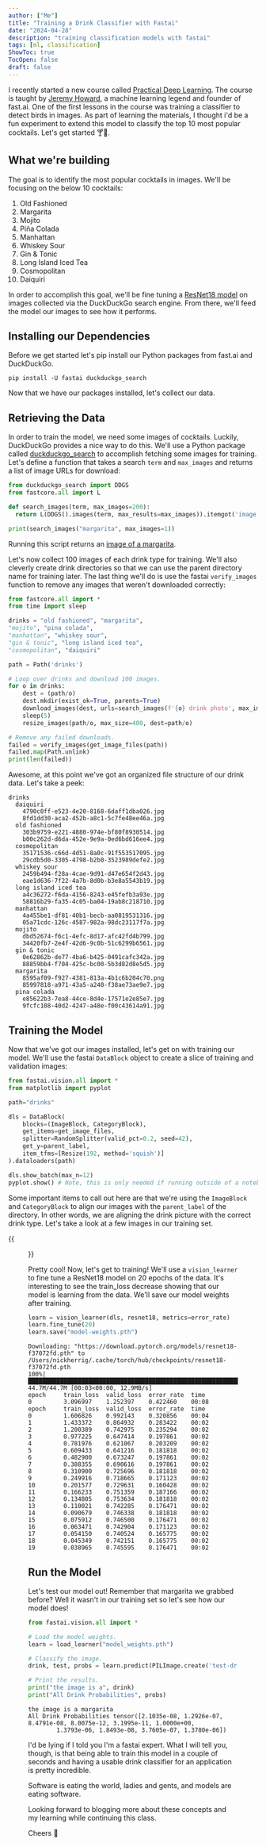 ```yaml
---
author: ["Me"]
title: "Training a Drink Classifier with Fastai"
date: "2024-04-28"
description: "training classification models with fastai"
tags: [ml, classification]
ShowToc: true
TocOpen: false
draft: false 
---
```


I recently started a new course called [Practical Deep Learning](https://course.fast.ai/). The course is taught by [Jeremy Howard](https://en.wikipedia.org/wiki/Jeremy_Howard_(entrepreneur)),
a machine learning legend and founder of fast.ai. One of the first lessons in the course was training a classifier to detect birds in images. As part of learning the materials, I thought i'd be a fun experiment to extend this model to classify the top 10 most popular cocktails.
Let's get started 🍸🍹.

## What we're building

The goal is to identify the most popular cocktails in images. We'll be focusing on the below 10 cocktails:

1. Old Fashioned
2. Margarita
3. Mojito
4. Piña Colada
5. Manhattan
6. Whiskey Sour
7. Gin & Tonic
8. Long Island Iced Tea
9. Cosmopolitan
10. Daiquiri

In order to accomplish this goal, we'll be fine tuning a [ResNet18 model](https://en.wikipedia.org/wiki/Residual_neural_network) on images collected via the DuckDuckGo search engine. From there, we'll feed the model our images to see how it performs.

## Installing our Dependencies

Before we get started let's pip install our Python packages from fast.ai and DuckDuckGo.

```shell
pip install -U fastai duckduckgo_search
```

Now that we have our packages installed, let's collect our data.

## Retrieving the Data

In order to train the model, we need some images of cocktails. Luckily, DuckDuckGo provides a nice way to do this.
We'll use a Python package called [duckduckgo_search](https://github.com/deedy5/duckduckgo_search) to accomplish fetching some images for training.
Let's define a function that takes a search `term` and `max_images` and returns a list of image URLs for download:

```python
from duckduckgo_search import DDGS
from fastcore.all import L

def search_images(term, max_images=200):
  return L(DDGS().images(term, max_results=max_images)).itemgot('image')

print(search_images("margarita", max_images=1))
```

Running this script returns an [image of a margarita](https://downshiftology.com/wp-content/uploads/2019/05/Margarita-9.jpg).

Let's now collect 100 images of each drink type for training.
We'll also cleverly create drink directories so that we can use the parent directory name for training later.
The last thing we'll do is use the fastai `verify_images` function to remove any images that weren't
downloaded correctly:

```python
from fastcore.all import *
from time import sleep

drinks = "old fashioned", "margarita",
"mojito", "pina colada",
"manhattan", "whiskey sour",
"gin & tonic", "long island iced tea",
"cosmopolitan", "daiquiri"

path = Path('drinks')

# Loop over drinks and download 100 images.
for o in drinks:
    dest = (path/o)
    dest.mkdir(exist_ok=True, parents=True)
    download_images(dest, urls=search_images(f'{o} drink photo', max_images=100))
    sleep(5)
    resize_images(path/o, max_size=400, dest=path/o)

# Remove any failed downloads.
failed = verify_images(get_image_files(path))
failed.map(Path.unlink)
print(len(failed))
```

Awesome, at this point we've got an organized file structure of our drink data. Let's take a peek: 

```shell
drinks
  daiquiri
    4790c0ff-e523-4e20-8168-6daff1dba026.jpg
    8fd1dd30-aca2-452b-a8c1-5c7fe48ee46a.jpg
  old fashioned
    303b9759-e221-4880-974e-bf80f8930514.jpg
    b00c262d-d6da-452e-9e9a-0ed6bd616ee4.jpg
  cosmopolitan
    35171536-c66d-4d51-8a0c-91f553517095.jpg
    29cdb5d0-3305-4798-b2b0-3523989defe2.jpg
  whiskey sour
    2459b494-f28a-4cae-9d91-d47e654f2d43.jpg
    eae1d636-7f22-4a7b-8d0b-b3e8a5543b19.jpg
  long island iced tea
    a4c36272-f6da-4156-8243-e45fefb3a93e.jpg
    58816b29-fa35-4c05-ba04-19ab8c218710.jpg
  manhattan
    4a455be1-df81-40b1-becb-aa0819531316.jpg
    05a71cdc-126c-4587-982a-98dc23117f7a.jpg
  mojito
    dbd52674-f6c1-4efc-8d17-afc42fd4b799.jpg
    34420fb7-2e4f-42d6-9c0b-51c6299b6561.jpg
  gin & tonic
    0e62862b-de77-4ba6-b425-0491cafc342a.jpg
    88859bb4-f704-425c-bc00-5b3d82d8e5d5.jpg
  margarita
    8595af09-f927-4381-813a-4b1c6b204c70.png
    85997818-a971-43a5-a240-f38ae73ae9e7.jpg
  pina colada
    e85622b3-7ea8-44ce-8d4e-17571e2e85e7.jpg
    9fcfc108-40d2-4247-a48e-f00c43614a91.jpg
```

## Training the Model

Now that we've got our images installed, let's get on with training our model.
We'll use the fastai `DataBlock` object to create a slice of training and validation images:

```python
from fastai.vision.all import *
from matplotlib import pyplot

path="drinks"

dls = DataBlock(
    blocks=(ImageBlock, CategoryBlock),
    get_items=get_image_files,
    splitter=RandomSplitter(valid_pct=0.2, seed=42),
    get_y=parent_label,
    item_tfms=[Resize(192, method='squish')]
).dataloaders(path)

dls.show_batch(max_n=12)
pyplot.show() # Note, this is only needed if running outside of a notebook.
```

Some important items to call out here are that we're using the `ImageBlock` and `CategoryBlock` to align
our images with the `parent_label` of the directory. In other words, we are aligning the drink picture with
the correct drink type. Let's take a look at a few images in our training set.

{{<figure src="/images/drink_classifier/drink-batch.png" title="drink batch" alt="drink batch">}}

Pretty cool! Now, let's get to training! We'll use a `vision_learner` to fine tune a ResNet18 model on 20 epochs of the data.
It's interesting to see the train_loss decrease showing that our model is learning from the data. We'll save our model weights after training.

```python
learn = vision_learner(dls, resnet18, metrics=error_rate)
learn.fine_tune(20)
learn.save("model-weights.pth")
```

```shell
Downloading: "https://download.pytorch.org/models/resnet18-f37072fd.pth" to /Users/nickherrig/.cache/torch/hub/checkpoints/resnet18-f37072fd.pth
100%|█████████████████████████████████████████████████████████████████████| 44.7M/44.7M [00:03<00:00, 12.9MB/s]
epoch     train_loss  valid_loss  error_rate  time
0         3.096997    1.252397    0.422460    00:08
epoch     train_loss  valid_loss  error_rate  time
0         1.606826    0.992143    0.320856    00:04
1         1.433372    0.864932    0.283422    00:02
2         1.200389    0.742975    0.235294    00:02
3         0.977225    0.647414    0.197861    00:02
4         0.781976    0.621067    0.203209    00:02
5         0.609433    0.641216    0.181818    00:02
6         0.482900    0.673247    0.197861    00:02
7         0.388355    0.690616    0.197861    00:02
8         0.310900    0.725696    0.181818    00:02
9         0.249916    0.718665    0.171123    00:02
10        0.201577    0.729631    0.160428    00:02
11        0.166233    0.751359    0.187166    00:02
12        0.134805    0.753634    0.181818    00:02
13        0.110021    0.742285    0.176471    00:02
14        0.090679    0.746338    0.181818    00:02
15        0.075912    0.746500    0.176471    00:02
16        0.063471    0.742904    0.171123    00:02
17        0.054150    0.740524    0.165775    00:02
18        0.045349    0.742151    0.165775    00:02
19        0.038965    0.745595    0.176471    00:02

```

## Run the Model

Let's test our model out! Remember that margarita we grabbed before?
Well it wasn't in our training set so let's see how our model does!

```python
from fastai.vision.all import *

# Load the model weights.
learn = load_learner("model_weights.pth")

# Classify the image.
drink, test, probs = learn.predict(PILImage.create('test-drink.webp'))

# Print the results.
print("the image is a", drink)
print("All Drink Probabilities", probs)
```

```shell
the image is a margarita
All Drink Probabilities tensor([2.1035e-08, 1.2926e-07, 8.4791e-08, 8.0075e-12, 3.1995e-11, 1.0000e+00,
        1.3793e-06, 1.8493e-08, 3.7605e-07, 1.3780e-06])
```

I'd be lying if I told you I'm a fastai expert. What I will tell you, though, is that being able to train this model in
a couple of seconds and having a usable drink classifier for an application is pretty incredible.

Software is eating the world, ladies and gents, and models are eating software.

Looking forward to blogging more about these concepts and my learning while continuing this class.

Cheers 🥂
